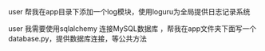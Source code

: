 user
帮我在app目录下添加一个log模块，使用loguru为全局提供日志记录系统

user
我需要使用sqlalchemy 连接MySQL数据库 ，帮我在app文件夹下面写一个database.py，提供数据库连接，等公共方法